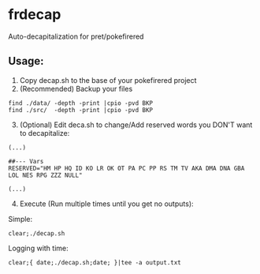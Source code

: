 # frdecap
Auto-decapitalization for pret/pokefirered

## Usage:

1. Copy decap.sh to the base of your pokefirered project
2. (Recommended) Backup your files

```
find ./data/ -depth -print |cpio -pvd BKP
find ./src/  -depth -print |cpio -pvd BKP
```

3. (Optional) Edit deca.sh to change/Add reserved words you DON'T want to decapitalize:
```
(...)

##--- Vars
RESERVED="HM HP HQ ID KO LR OK OT PA PC PP RS TM TV AKA DMA DNA GBA LOL NES RPG ZZZ NULL"

(...)
```

4. Execute (Run multiple times until you get no outputs):

Simple:
```
clear;./decap.sh
```

Logging with time:
```
clear;{ date;./decap.sh;date; }|tee -a output.txt
```

